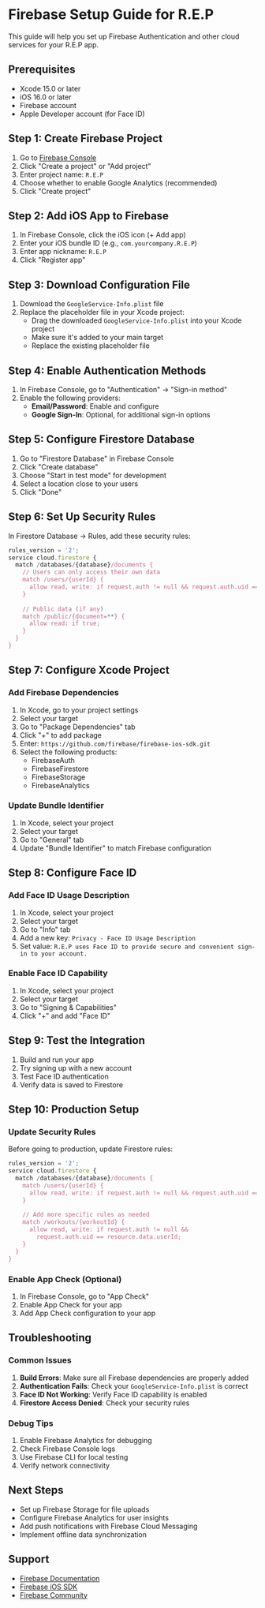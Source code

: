 # Firebase Setup Guide for R.E.P

This guide will help you set up Firebase Authentication and other cloud services for your R.E.P app.

## Prerequisites

- Xcode 15.0 or later
- iOS 16.0 or later
- Firebase account
- Apple Developer account (for Face ID)

## Step 1: Create Firebase Project

1. Go to [Firebase Console](https://console.firebase.google.com/)
2. Click "Create a project" or "Add project"
3. Enter project name: `R.E.P`
4. Choose whether to enable Google Analytics (recommended)
5. Click "Create project"

## Step 2: Add iOS App to Firebase

1. In Firebase Console, click the iOS icon (+ Add app)
2. Enter your iOS bundle ID (e.g., `com.yourcompany.R.E.P`)
3. Enter app nickname: `R.E.P`
4. Click "Register app"

## Step 3: Download Configuration File

1. Download the `GoogleService-Info.plist` file
2. Replace the placeholder file in your Xcode project:
   - Drag the downloaded `GoogleService-Info.plist` into your Xcode project
   - Make sure it's added to your main target
   - Replace the existing placeholder file

## Step 4: Enable Authentication Methods

1. In Firebase Console, go to "Authentication" → "Sign-in method"
2. Enable the following providers:
   - **Email/Password**: Enable and configure
   - **Google Sign-In**: Optional, for additional sign-in options

## Step 5: Configure Firestore Database

1. Go to "Firestore Database" in Firebase Console
2. Click "Create database"
3. Choose "Start in test mode" for development
4. Select a location close to your users
5. Click "Done"

## Step 6: Set Up Security Rules

In Firestore Database → Rules, add these security rules:

```javascript
rules_version = '2';
service cloud.firestore {
  match /databases/{database}/documents {
    // Users can only access their own data
    match /users/{userId} {
      allow read, write: if request.auth != null && request.auth.uid == userId;
    }
    
    // Public data (if any)
    match /public/{document=**} {
      allow read: if true;
    }
  }
}
```

## Step 7: Configure Xcode Project

### Add Firebase Dependencies

1. In Xcode, go to your project settings
2. Select your target
3. Go to "Package Dependencies" tab
4. Click "+" to add package
5. Enter: `https://github.com/firebase/firebase-ios-sdk.git`
6. Select the following products:
   - FirebaseAuth
   - FirebaseFirestore
   - FirebaseStorage
   - FirebaseAnalytics

### Update Bundle Identifier

1. In Xcode, select your project
2. Select your target
3. Go to "General" tab
4. Update "Bundle Identifier" to match Firebase configuration

## Step 8: Configure Face ID

### Add Face ID Usage Description

1. In Xcode, select your project
2. Select your target
3. Go to "Info" tab
4. Add a new key: `Privacy - Face ID Usage Description`
5. Set value: `R.E.P uses Face ID to provide secure and convenient sign-in to your account.`

### Enable Face ID Capability

1. In Xcode, select your project
2. Select your target
3. Go to "Signing & Capabilities"
4. Click "+" and add "Face ID"

## Step 9: Test the Integration

1. Build and run your app
2. Try signing up with a new account
3. Test Face ID authentication
4. Verify data is saved to Firestore

## Step 10: Production Setup

### Update Security Rules

Before going to production, update Firestore rules:

```javascript
rules_version = '2';
service cloud.firestore {
  match /databases/{database}/documents {
    match /users/{userId} {
      allow read, write: if request.auth != null && request.auth.uid == userId;
    }
    
    // Add more specific rules as needed
    match /workouts/{workoutId} {
      allow read, write: if request.auth != null && 
        request.auth.uid == resource.data.userId;
    }
  }
}
```

### Enable App Check (Optional)

1. In Firebase Console, go to "App Check"
2. Enable App Check for your app
3. Add App Check configuration to your app

## Troubleshooting

### Common Issues

1. **Build Errors**: Make sure all Firebase dependencies are properly added
2. **Authentication Fails**: Check your `GoogleService-Info.plist` is correct
3. **Face ID Not Working**: Verify Face ID capability is enabled
4. **Firestore Access Denied**: Check your security rules

### Debug Tips

1. Enable Firebase Analytics for debugging
2. Check Firebase Console logs
3. Use Firebase CLI for local testing
4. Verify network connectivity

## Next Steps

- Set up Firebase Storage for file uploads
- Configure Firebase Analytics for user insights
- Add push notifications with Firebase Cloud Messaging
- Implement offline data synchronization

## Support

- [Firebase Documentation](https://firebase.google.com/docs)
- [Firebase iOS SDK](https://firebase.google.com/docs/ios/setup)
- [Firebase Community](https://firebase.google.com/community) 